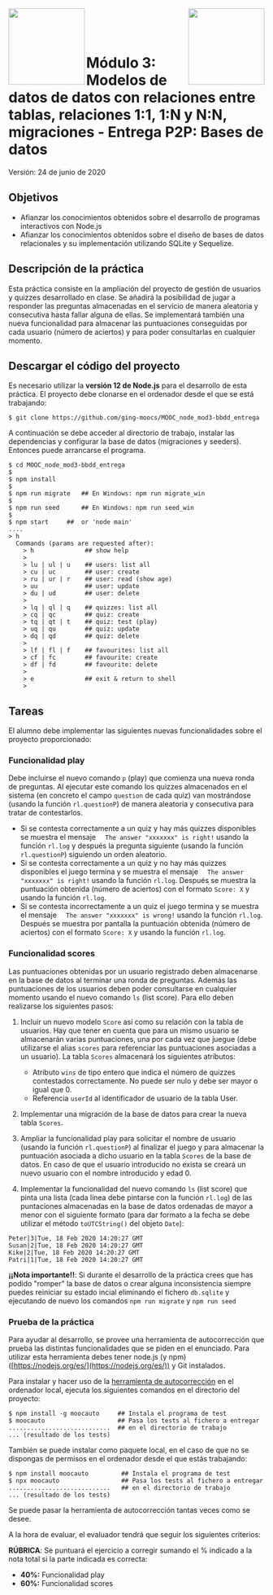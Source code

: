 <img  align="left" width="150" style="float: left;" src="https://www.upm.es/sfs/Rectorado/Gabinete%20del%20Rector/Logos/UPM/CEI/LOGOTIPO%20leyenda%20color%20JPG%20p.png">
<img  align="right" width="150" style="float: right;" src="https://miriadax.net/miriadax-theme/images/custom/logo_miriadax_new.svg">
<br/><br/><br/>

# Módulo 3: Modelos de datos de datos con relaciones entre tablas, relaciones 1:1, 1:N y N:N, migraciones - Entrega P2P: Bases de datos

Versión: 24 de junio de 2020

## Objetivos
 * Afianzar los conocimientos obtenidos sobre el desarrollo de programas interactivos con Node.js
 * Afianzar los conocimientos obtenidos sobre el diseño de bases de datos relacionales y su implementación utilizando SQLite y Sequelize.

## Descripción de la práctica

Esta práctica consiste en la ampliación del proyecto de gestión de usuarios y quizzes desarrollado en clase. Se añadirá la posibilidad de jugar a responder las preguntas almacenadas en el servicio de manera aleatoria y consecutiva hasta fallar alguna de ellas. Se implementará también una nueva funcionalidad para almacenar las puntuaciones conseguidas por cada usuario (número de aciertos) y para poder consultarlas en cualquier momento. 


## Descargar el código del proyecto

Es necesario utilizar la **versión 12 de Node.js** para el desarrollo de esta práctica. El proyecto debe clonarse en el ordenador desde el que se está trabajando: 

```
$ git clone https://github.com/ging-moocs/MOOC_node_mod3-bbdd_entrega
```
A continuación se debe acceder al directorio de trabajo, instalar las dependencias y configurar la base de datos (migraciones y seeders). Entonces puede arrancarse el programa.

```
$ cd MOOC_node_mod3-bbdd_entrega
$
$ npm install
$
$ npm run migrate   ## En Windows: npm run migrate_win
$
$ npm run seed      ## En Windows: npm run seed_win
$
$ npm start     ##  or 'node main'
....
> h
  Commands (params are requested after):
    > h              ## show help
    >
    > lu | ul | u    ## users: list all
    > cu | uc        ## user: create
    > ru | ur | r    ## user: read (show age)
    > uu             ## user: update
    > du | ud        ## user: delete
    >
    > lq | ql | q    ## quizzes: list all
    > cq | qc        ## quiz: create
    > tq | qt | t    ## quiz: test (play)
    > uq | qu        ## quiz: update
    > dq | qd        ## quiz: delete
    >
    > lf | fl | f    ## favourites: list all
    > cf | fc        ## favourite: create
    > df | fd        ## favourite: delete
    >
    > e              ## exit & return to shell
    > 
```

## Tareas

El alumno debe implementar las siguientes nuevas funcionalidades sobre el proyecto proporcionado:

### Funcionalidad play

Debe incluirse el nuevo comando ``p`` (play) que comienza una nueva ronda de preguntas. Al ejecutar este comando los quizzes almacenados en el sistema (en concreto el campo ``question`` de cada quiz) van mostrándose (usando la función ``rl.questionP``) de manera aleatoria y consecutiva para tratar de contestarlos.

- Si se contesta correctamente a un quiz y hay más quizzes disponibles se muestra el mensaje ``  The answer "xxxxxxx" is right!`` usando la función ``rl.log`` y después la pregunta siguiente (usando la función ``rl.questionP``) siguiendo un orden aleatorio.
- Si se contesta correctamente a un quiz y no hay más quizzes disponibles el juego termina y se muestra el mensaje ``  The answer "xxxxxxx" is right!`` usando la función ``rl.log``. Después se muestra la puntuación obtenida (número de aciertos) con el formato ``Score: X`` y usando la función ``rl.log``.
- Si se contesta incorrectamente a un quiz el juego termina y se muestra el mensaje ``  The answer "xxxxxxx" is wrong!`` usando la función ``rl.log``. Después se muestra por pantalla la puntuación obtenida (número de aciertos) con el formato ``Score: X`` y usando la función ``rl.log``.

### Funcionalidad scores

Las puntuaciones obtenidas por un usuario registrado deben almacenarse en la base de datos al terminar una ronda de preguntas. Además las puntuaciones de los usuarios deben poder consultarse en cualquier momento usando el nuevo comando ``ls`` (list score). Para ello deben realizarse los siguientes pasos: 

1. Incluir un nuevo modelo ``Score`` así como su relación con la tabla de usuarios. Hay que tener en cuenta que para un mismo usuario se almacenarán varias puntuaciones, una por cada vez que juegue (debe utilizarse el alias ``scores`` para referenciar las puntuaciones asociadas a un usuario). La tabla ``Scores`` almacenará los siguientes atributos:
	- Atributo ``wins`` de tipo entero que indica el número de quizzes contestados correctamente. No puede ser nulo y debe ser mayor o igual que 0.
	- Referencia ``userId`` al identificador de usuario de la tabla User.

2. Implementar una migración de la base de datos para crear la nueva tabla ``Scores``.

3. Ampliar la funcionalidad play para solicitar el nombre de usuario (usando la función ``rl.questionP``) al finalizar el juego y para almacenar la puntuación asociada a dicho usuario en la tabla ``Scores`` de la base de datos. En caso de que el usuario introducido no exista se creará un nuevo usuario con el nombre introducido y edad 0. 

4. Implementar la funcionalidad del nuevo comando ``ls`` (list score) que pinta una lista (cada línea debe pintarse con la función ``rl.log``) de las puntaciones almacenadas en la base de datos ordenadas de mayor a menor con el siguiente formato (para dar formato a la fecha se debe utilizar el método ``toUTCString()`` del objeto ``Date``): 


```
Peter|3|Tue, 18 Feb 2020 14:20:27 GMT
Susan|2|Tue, 18 Feb 2020 14:20:27 GMT
Kike|2|Tue, 18 Feb 2020 14:20:27 GMT
Patri|1|Tue, 18 Feb 2020 14:20:27 GMT
```

**¡¡Nota importante!!**: Si durante el desarrollo de la práctica crees que has podido "romper" la base de datos o crear alguna inconsistencia siempre puedes reiniciar su estado incial eliminando el fichero ``db.sqlite`` y ejecutando de nuevo los comandos ``npm run migrate`` y ``npm run seed``

### Prueba de la práctica 

Para ayudar al desarrollo, se provee una herramienta de autocorrección que prueba las distintas funcionalidades que se piden en el enunciado. Para utilizar esta herramienta debes tener node.js (y npm) ([https://nodejs.org/es/](https://nodejs.org/es/)) y Git instalados. 

Para instalar y hacer uso de la [herramienta de autocorrección](https://www.npmjs.com/package/moocauto) en el ordenador local, ejecuta los siguientes comandos en el directorio del proyecto:

```
$ npm install -g moocauto     ## Instala el programa de test
$ moocauto                    ## Pasa los tests al fichero a entregar
............................  ## en el directorio de trabajo
... (resultado de los tests)
```
También se puede instalar como paquete local, en el caso de que no se dispongas de permisos en el ordenador desde el que estás trabajando:
```
$ npm install moocauto         ## Instala el programa de test
$ npx moocauto                 ## Pasa los tests al fichero a entregar
............................   ## en el directorio de trabajo
... (resultado de los tests)
```

Se puede pasar la herramienta de autocorrección tantas veces como se desee.

A la hora de evaluar, el evaluador tendrá que seguir los siguientes criterios:

**RÚBRICA**: Se puntuará el ejercicio a corregir sumando el % indicado a la nota total si la parte indicada es correcta:

* **40%:** Funcionalidad play
* **60%:** Funcionalidad scores